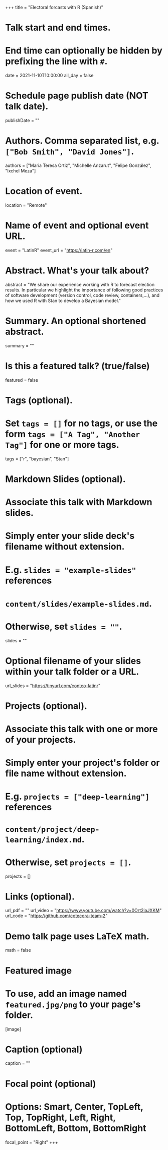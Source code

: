 +++
title = "Electoral forcasts with R (Spanish)"

# Talk start and end times.
#   End time can optionally be hidden by prefixing the line with `#`.
date = 2021-11-10T10:00:00
all_day = false

# Schedule page publish date (NOT talk date).
publishDate = ""

# Authors. Comma separated list, e.g. `["Bob Smith", "David Jones"]`.
authors = ["Maria Teresa Ortiz", "Michelle Anzarut", "Felipe González", "Ixchel Meza"]

# Location of event.
location = "Remote"

# Name of event and optional event URL.
event = "LatinR"
event_url = "https://latin-r.com/en"

# Abstract. What's your talk about?
abstract = "We share our experience working with R to forecast election results. In particular we highlight the importance of following good practices of software development (version control, code review, containers,...), and how we used R with Stan to develop a Bayesian model."

# Summary. An optional shortened abstract.
summary = ""

# Is this a featured talk? (true/false)
featured = false

# Tags (optional).
#   Set `tags = []` for no tags, or use the form `tags = ["A Tag", "Another Tag"]` for one or more tags.
tags = ["r", "bayesian", "Stan"]

# Markdown Slides (optional).
#   Associate this talk with Markdown slides.
#   Simply enter your slide deck's filename without extension.
#   E.g. `slides = "example-slides"` references 
#   `content/slides/example-slides.md`.
#   Otherwise, set `slides = ""`.
slides = ""

# Optional filename of your slides within your talk folder or a URL.
url_slides = "https://tinyurl.com/conteo-latinr"

# Projects (optional).
#   Associate this talk with one or more of your projects.
#   Simply enter your project's folder or file name without extension.
#   E.g. `projects = ["deep-learning"]` references 
#   `content/project/deep-learning/index.md`.
#   Otherwise, set `projects = []`.
projects = []

# Links (optional).
url_pdf = ""
url_video = "https://www.youtube.com/watch?v=0Ort2iaJXKM"
url_code = "https://github.com/cotecora-team-2"

# Demo talk page uses LaTeX math.
math = false

# Featured image
# To use, add an image named `featured.jpg/png` to your page's folder. 
[image]
  # Caption (optional)
  caption = ""

  # Focal point (optional)
  # Options: Smart, Center, TopLeft, Top, TopRight, Left, Right, BottomLeft, Bottom, BottomRight
  focal_point = "Right"
+++
